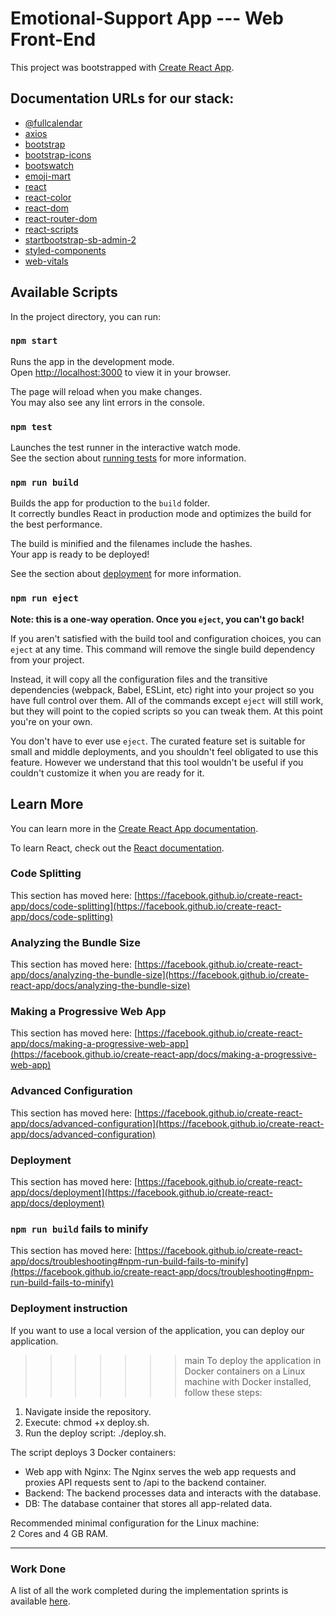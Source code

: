 # Emotional-Support App --- Web Front-End

This project was bootstrapped with [Create React App](https://github.com/facebook/create-react-app).

## Documentation URLs for our stack:

- [@fullcalendar](https://fullcalendar.io/docs)
- [axios](https://axios-http.com/docs/intro)
- [bootstrap](https://getbootstrap.com/docs/5.3/getting-started/introduction/)
- [bootstrap-icons](https://icons.getbootstrap.com/)
- [bootswatch](https://bootswatch.com/)
- [emoji-mart](https://www.npmjs.com/package/emoji-mart)
- [react](https://react.dev/)
- [react-color](https://casesandberg.github.io/react-color/)
- [react-dom](https://react.dev/reference/react-dom)
- [react-router-dom](https://reactrouter.com/en/main)
- [react-scripts](https://create-react-app.dev/docs/getting-started/)
- [startbootstrap-sb-admin-2](https://startbootstrap.com/theme/sb-admin-2)
- [styled-components](https://styled-components.com/docs)
- [web-vitals](https://www.npmjs.com/package/web-vitals)

## Available Scripts

In the project directory, you can run:

### `npm start`

Runs the app in the development mode.\
Open [http://localhost:3000](http://localhost:3000) to view it in your browser.

The page will reload when you make changes.\
You may also see any lint errors in the console.

### `npm test`

Launches the test runner in the interactive watch mode.\
See the section about [running tests](https://facebook.github.io/create-react-app/docs/running-tests) for more information.

### `npm run build`

Builds the app for production to the `build` folder.\
It correctly bundles React in production mode and optimizes the build for the best performance.

The build is minified and the filenames include the hashes.\
Your app is ready to be deployed!

See the section about [deployment](https://facebook.github.io/create-react-app/docs/deployment) for more information.

### `npm run eject`

**Note: this is a one-way operation. Once you `eject`, you can't go back!**

If you aren't satisfied with the build tool and configuration choices, you can `eject` at any time. This command will remove the single build dependency from your project.

Instead, it will copy all the configuration files and the transitive dependencies (webpack, Babel, ESLint, etc) right into your project so you have full control over them. All of the commands except `eject` will still work, but they will point to the copied scripts so you can tweak them. At this point you're on your own.

You don't have to ever use `eject`. The curated feature set is suitable for small and middle deployments, and you shouldn't feel obligated to use this feature. However we understand that this tool wouldn't be useful if you couldn't customize it when you are ready for it.

## Learn More

You can learn more in the [Create React App documentation](https://facebook.github.io/create-react-app/docs/getting-started).

To learn React, check out the [React documentation](https://reactjs.org/).

### Code Splitting

This section has moved here: [https://facebook.github.io/create-react-app/docs/code-splitting](https://facebook.github.io/create-react-app/docs/code-splitting)

### Analyzing the Bundle Size

This section has moved here: [https://facebook.github.io/create-react-app/docs/analyzing-the-bundle-size](https://facebook.github.io/create-react-app/docs/analyzing-the-bundle-size)

### Making a Progressive Web App

This section has moved here: [https://facebook.github.io/create-react-app/docs/making-a-progressive-web-app](https://facebook.github.io/create-react-app/docs/making-a-progressive-web-app)

### Advanced Configuration

This section has moved here: [https://facebook.github.io/create-react-app/docs/advanced-configuration](https://facebook.github.io/create-react-app/docs/advanced-configuration)

### Deployment

This section has moved here: [https://facebook.github.io/create-react-app/docs/deployment](https://facebook.github.io/create-react-app/docs/deployment)

### `npm run build` fails to minify

This section has moved here: [https://facebook.github.io/create-react-app/docs/troubleshooting#npm-run-build-fails-to-minify](https://facebook.github.io/create-react-app/docs/troubleshooting#npm-run-build-fails-to-minify)


### Deployment instruction

If you want to use a local version of the application, you can deploy our application. 
>>>>>>> main
To deploy the application in Docker containers on a Linux machine with Docker installed, follow these steps:

1. Navigate inside the repository.
2. Execute: chmod +x deploy.sh.
3. Run the deploy script: ./deploy.sh.

The script deploys 3 Docker containers:

- Web app with Nginx: The Nginx serves the web app requests and proxies API requests sent to /api to the backend container.
- Backend: The backend processes data and interacts with the database.
- DB: The database container that stores all app-related data.

Recommended minimal configuration for the Linux machine:  
2 Cores and 4 GB RAM.

---

### Work Done

A list of all the work completed during the implementation sprints is available [here](https://docs.google.com/presentation/d/1uyN3Xe7WYpE58yw565GDzBhU4o4cmOs2Ut65KAcG2X8/edit?usp=sharing).
